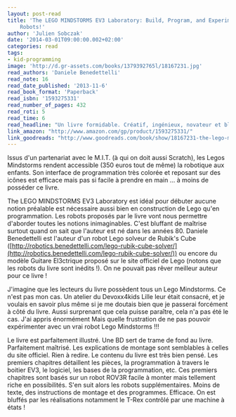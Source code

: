 ```yaml
---
layout: post-read
title: 'The LEGO MINDSTORMS EV3 Laboratory: Build, Program, and Experiment with Five Wicked Cool
    Robots!'
author: 'Julien Sobczak'
date: '2014-03-01T09:00:00.002+02:00'
categories: read
tags:
- kid-programming
image: 'http://d.gr-assets.com/books/1379392765l/18167231.jpg'
read_authors: 'Daniele Benedettelli'
read_note: 16
read_date_published: '2013-11-6'
read_book_format: 'Paperback'
read_isbn: '1593275331'
read_number_of_pages: 432
read_roti: 5
read_time: 6
read_headline: "Un livre formidable. Créatif, ingénieux, novateur et bluffant Tout comme son auteur La garantie de profiter pleinement de son Lego Mindstorms."
link_amazon: "http://www.amazon.com/gp/product/1593275331/"
link_goodreads: "http://www.goodreads.com/book/show/18167231-the-lego-mindstorms-ev3-laboratory"
---
```



Issus d'un partenariat avec le M.I.T. (à qui on doit aussi Scratch), les Legos Mindstorms rendent accessible (350 euros tout de même) la robotique aux enfants. Son interface de programmation très colorée et reposant sur des icônes est efficace mais pas si facile à prendre en main ... à moins de posséder ce livre.

The LEGO MINDSTORMS EV3 Laboratory est idéal pour débuter aucune notion préalable est nécessaire aussi bien en construction de Lego qu'en programmation. Les robots proposés par le livre vont nous permettre d'aborder toutes les notions inimaginables. C'est bluffant de maîtrise surtout quand on sait que l'auteur est né dans les années 80. Daniele Benedettelli est l'auteur d'un robot Lego solveur de Rubik's Cube ([http://robotics.benedettelli.com/lego-rubik-cube-solver/](http://robotics.benedettelli.com/lego-rubik-cube-solver/)) ou encore du modèle Guitare El3ctrique proposé sur le site officiel de Lego (notons que les robots du livre sont inédits !). On ne pouvait pas rêver meilleur auteur pour ce livre !

J'imagine que les lecteurs du livre possèdent tous un Lego Mindstorms. Ce n'est pas mon cas. Un atelier du Devoxx4kids Lille leur était consacré, et je voulais en savoir plus même si je me doutais bien que je passerai forcément à côté du livre. Aussi surprenant que cela puisse paraître, cela n'a pas été le cas. J'ai appris énormément Mais quelle frustration de ne pas pouvoir expérimenter avec un vrai robot Lego Mindstorms !!!

Le livre est parfaitement illustré. Une BD sert de trame de fond au livre. Parfaitement maîtrisé. Les explications de montage sont semblables à celles du site officiel. Rien à redire. Le contenu du livre est très bien pensé. Les premiers chapitres détaillent les pièces, la programmation à travers le boitier EV3, le logiciel, les bases de la programmation, etc. Ces premiers chapitres sont basés sur un robot ROV3R facile à monter mais tellement riche en possibilités. S'en suit alors les robots supplémentaires. Moins de texte, des instructions de montage et des programmes. Efficace. On est bluffés par les réalisations notamment le T-Rex contrôlé par une machine à états !

